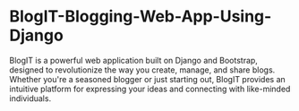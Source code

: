 # BlogIT-Blogging-Web-App-Using-Django
BlogIT is a powerful web application built on Django and Bootstrap, designed to revolutionize the way you create, manage, and share blogs. Whether you're a seasoned blogger or just starting out, BlogIT provides an intuitive platform for expressing your ideas and connecting with like-minded individuals.
